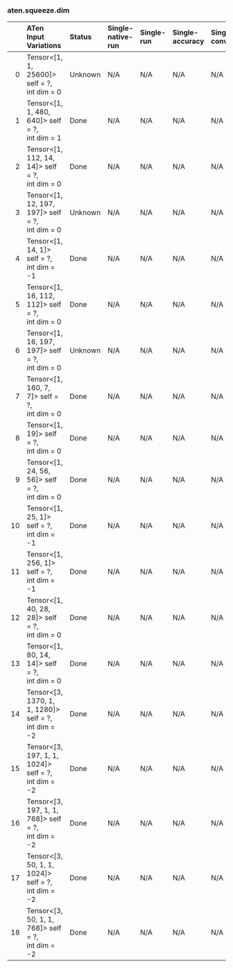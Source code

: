 ### aten.squeeze.dim
|    | ATen Input Variations                                   | Status   | Single-native-run   | Single-run   | Single-accuracy   | Single-converted   |
|---:|:--------------------------------------------------------|:---------|:--------------------|:-------------|:------------------|:-------------------|
|  0 | Tensor<[1, 1, 25600]> self = ?,<br>int dim = 0          | Unknown  | N/A                 | N/A          | N/A               | N/A                |
|  1 | Tensor<[1, 1, 480, 640]> self = ?,<br>int dim = 1       | Done     | N/A                 | N/A          | N/A               | N/A                |
|  2 | Tensor<[1, 112, 14, 14]> self = ?,<br>int dim = 0       | Done     | N/A                 | N/A          | N/A               | N/A                |
|  3 | Tensor<[1, 12, 197, 197]> self = ?,<br>int dim = 0      | Unknown  | N/A                 | N/A          | N/A               | N/A                |
|  4 | Tensor<[1, 14, 1]> self = ?,<br>int dim = -1            | Done     | N/A                 | N/A          | N/A               | N/A                |
|  5 | Tensor<[1, 16, 112, 112]> self = ?,<br>int dim = 0      | Done     | N/A                 | N/A          | N/A               | N/A                |
|  6 | Tensor<[1, 16, 197, 197]> self = ?,<br>int dim = 0      | Unknown  | N/A                 | N/A          | N/A               | N/A                |
|  7 | Tensor<[1, 160, 7, 7]> self = ?,<br>int dim = 0         | Done     | N/A                 | N/A          | N/A               | N/A                |
|  8 | Tensor<[1, 19]> self = ?,<br>int dim = 0                | Done     | N/A                 | N/A          | N/A               | N/A                |
|  9 | Tensor<[1, 24, 56, 56]> self = ?,<br>int dim = 0        | Done     | N/A                 | N/A          | N/A               | N/A                |
| 10 | Tensor<[1, 25, 1]> self = ?,<br>int dim = -1            | Done     | N/A                 | N/A          | N/A               | N/A                |
| 11 | Tensor<[1, 256, 1]> self = ?,<br>int dim = -1           | Done     | N/A                 | N/A          | N/A               | N/A                |
| 12 | Tensor<[1, 40, 28, 28]> self = ?,<br>int dim = 0        | Done     | N/A                 | N/A          | N/A               | N/A                |
| 13 | Tensor<[1, 80, 14, 14]> self = ?,<br>int dim = 0        | Done     | N/A                 | N/A          | N/A               | N/A                |
| 14 | Tensor<[3, 1370, 1, 1, 1280]> self = ?,<br>int dim = -2 | Done     | N/A                 | N/A          | N/A               | N/A                |
| 15 | Tensor<[3, 197, 1, 1, 1024]> self = ?,<br>int dim = -2  | Done     | N/A                 | N/A          | N/A               | N/A                |
| 16 | Tensor<[3, 197, 1, 1, 768]> self = ?,<br>int dim = -2   | Done     | N/A                 | N/A          | N/A               | N/A                |
| 17 | Tensor<[3, 50, 1, 1, 1024]> self = ?,<br>int dim = -2   | Done     | N/A                 | N/A          | N/A               | N/A                |
| 18 | Tensor<[3, 50, 1, 1, 768]> self = ?,<br>int dim = -2    | Done     | N/A                 | N/A          | N/A               | N/A                |


